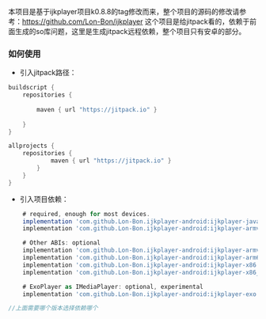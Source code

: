 本项目是基于ijkplayer项目k0.8.8的tag修改而来，整个项目的源码的修改请参考：https://github.com/Lon-Bon/ijkplayer
这个项目是给jitpack看的，依赖于前面生成的so库问题，这里是生成jitpack远程依赖，整个项目只有安卓的部分。

### 如何使用

- 引入jitpack路径：

```groovy
buildscript {
    repositories {
		
        maven { url "https://jitpack.io" }
     
    }
}

allprojects {
    repositories {
        	maven { url "https://jitpack.io" }
        }
    }
}    

```

- 引入项目依赖：

```groovy
	# required, enough for most devices.
    implementation 'com.github.Lon-Bon.ijkplayer-android:ijkplayer-java:0.8.8_20230419_1'
    implementation 'com.github.Lon-Bon.ijkplayer-android:ijkplayer-armv7a:0.8.8_20230419_1'

    # Other ABIs: optional
    implementation 'com.github.Lon-Bon.ijkplayer-android:ijkplayer-armv5:0.8.8_20230419_1'
    implementation 'com.github.Lon-Bon.ijkplayer-android:ijkplayer-arm64:0.8.8_20230419_1'
    implementation 'com.github.Lon-Bon.ijkplayer-android:ijkplayer-x86:0.8.8_20230419_1'
    implementation 'com.github.Lon-Bon.ijkplayer-android:ijkplayer-x86_64:0.8.8_20230419_1'

    # ExoPlayer as IMediaPlayer: optional, experimental
    implementation 'com.github.Lon-Bon.ijkplayer-android:ijkplayer-exo:0.8.8_20230419_1'

//上面需要哪个版本选择依赖哪个
```

